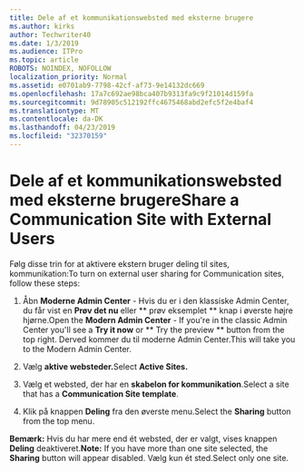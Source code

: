 ```yaml
---
title: Dele af et kommunikationswebsted med eksterne brugere
ms.author: kirks
author: Techwriter40
ms.date: 1/3/2019
ms.audience: ITPro
ms.topic: article
ROBOTS: NOINDEX, NOFOLLOW
localization_priority: Normal
ms.assetid: e0701ab9-7798-42cf-af73-9e14132dc669
ms.openlocfilehash: 17a7c692ae98bca407b9313fa9c9f21014d159fa
ms.sourcegitcommit: 9d78905c512192ffc4675468abd2efc5f2e4baf4
ms.translationtype: MT
ms.contentlocale: da-DK
ms.lasthandoff: 04/23/2019
ms.locfileid: "32370159"
---
```

# <a name="share-a-communication-site-with-external-users"></a><span data-ttu-id="6f57e-102">Dele af et kommunikationswebsted med eksterne brugere</span><span class="sxs-lookup"><span data-stu-id="6f57e-102">Share a Communication Site with External Users</span></span>

<span data-ttu-id="6f57e-103">Følg disse trin for at aktivere ekstern bruger deling til sites, kommunikation:</span><span class="sxs-lookup"><span data-stu-id="6f57e-103">To turn on external user sharing for Communication sites, follow these steps:</span></span> 
  
1. <span data-ttu-id="6f57e-104">Åbn **Moderne Admin Center** - Hvis du er i den klassiske Admin Center, du får vist en **Prøv det nu** eller \*\* prøv eksemplet \*\* knap i øverste højre hjørne.</span><span class="sxs-lookup"><span data-stu-id="6f57e-104">Open the **Modern Admin Center** - If you're in the classic Admin Center you'll see a **Try it now** or \*\* Try the preview \*\* button from the top right.</span></span> <span data-ttu-id="6f57e-105">Derved kommer du til moderne Admin Center.</span><span class="sxs-lookup"><span data-stu-id="6f57e-105">This will take you to the Modern Admin Center.</span></span> 
  
2. <span data-ttu-id="6f57e-106">Vælg **aktive websteder.**</span><span class="sxs-lookup"><span data-stu-id="6f57e-106">Select **Active Sites.**</span></span>
  
3. <span data-ttu-id="6f57e-107">Vælg et websted, der har en **skabelon for kommunikation**.</span><span class="sxs-lookup"><span data-stu-id="6f57e-107">Select a site that has a **Communication Site template**.</span></span> 
  
4. <span data-ttu-id="6f57e-108">Klik på knappen **Deling** fra den øverste menu.</span><span class="sxs-lookup"><span data-stu-id="6f57e-108">Select the **Sharing** button from the top menu.</span></span> 
  
 <span data-ttu-id="6f57e-109">**Bemærk:** Hvis du har mere end ét websted, der er valgt, vises knappen **Deling** deaktiveret.</span><span class="sxs-lookup"><span data-stu-id="6f57e-109">**Note:** If you have more than one site selected, the **Sharing** button will appear disabled.</span></span> <span data-ttu-id="6f57e-110">Vælg kun ét sted.</span><span class="sxs-lookup"><span data-stu-id="6f57e-110">Select only one site.</span></span> 
  

